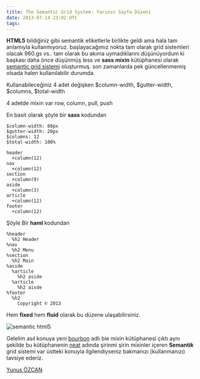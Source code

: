 ```yaml
---
title: The Semantic Grid System: Yarının Sayfa Düzeni
date: 2013-07-14 23:02 UTC
tags:
---
```


**HTML5** bildiğiniz gibi semantik etiketlerle birlikte geldi ama hala tam anlamıyla kullanmıyoruz. başlayacağımız nokta tam olarak grid sistemleri olacak 960.gs vs.. tam olarak bu akıma uymadıklarını düşünüyordum ki başkası daha önce düşünmüş less ve **sass** **mixin** kütüphanesi olarak [semantic grid sistemi][1] oluşturmuş. son zamanlarda pek güncellenmemiş olsada halen kullanılabilir durumda.

Kullanabileceğiniz 4 adet değişken $column-width, $gutter-width, $columns, $total-width

4 adetde mixin var row, column, pull, push

En basit olarak şöyle bir **sass** kodundan

    $column-width: 60px
    $gutter-width: 20px
    $columns: 12
    $total-width: 100%

    header
      +column(12)
    nav
      +column(12)
    section
      +column(9)
    aside
      +column(3)
    article
      +column(12)
    footer
      +column(12)


Şöyle Bir **haml** kodundan

    %header
      %h2 Header
    %nav
      %h2 Menu
    %section
      %h2 Main
    %aside
      %article
        %h2 aside
      %article
        %h2 aisde
    %footer
      %h2
        Copyright © 2013


Hem **fixed** hem **fluid** olarak bu düzene ulaşabilirsiniz.

![semantic html5][2]

Gelelim asıl konuya yeni [bourbon][3] adlı bie mixin kütüphanesi çıktı aynı şekilde bu kütüphanenin [neat][4] adında şirinmi şirin mixinler içeren **Semantik** grid sistemi var üstteki konuyla ilgilendiyseniz bakmanızı (kullanmanızı) tavsiye ederiz.

 [1]: http://semantic.gs/
 [2]: http://www.lab2023.com/wp-content/uploads/2013/07/html5-semantic.jpg
 [3]: http://bourbon.io/
 [4]: http://neat.bourbon.io/

 [Yunus ÖZCAN](http://twitter.com/yunusozcan)